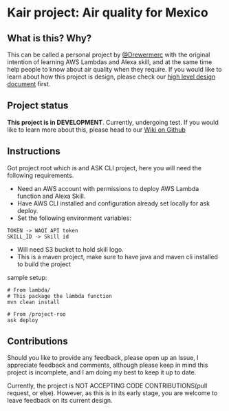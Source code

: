 # Kair project: Air quality for Mexico
## What is this? Why?
This can be called a personal project by [@Drewermerc](https://github.com/Drewermerc/) with the original intention of learning AWS Lambdas and Alexa skill, and at the same time help people to know about air quality when they require. If you would like to learn about how this project is design, please check our [high level design document](https://github.com/Drewermerc/kair/wiki/High-Level-System-Design) first.

## Project status
**This project is in DEVELOPMENT**. Currently, undergoing test. If you would like to learn more about this, please head to our [Wiki on Github](https://github.com/Drewermerc/kair/wiki)

## Instructions
Got project root which is and ASK CLI project, here you will need the following requirements.

- Need an AWS account with permissions to deploy AWS Lambda function and Alexa Skill.
- Have AWS CLI installed and configuration already set locally for ask deploy.
- Set the following environment variables:
```
TOKEN -> WAQI API token
SKILL_ID -> Skill id
``` 
- Will need S3 bucket to hold skill logo.
- This is a maven project, make sure to have java and maven cli installed to build the project

sample setup:
```
# From lambda/
# This package the lambda function
mvn clean install

# From /project-roo
ask deploy
```

## Contributions
Should you like to provide any feedback, please open up an Issue, I appreciate feedback and comments, although please keep in mind this project is incomplete, and I am doing my best to keep it up to date.

Currently, the project is NOT ACCEPTING CODE CONTRIBUTIONS(pull request, or else). However, as this is in its early stage, you are welcome to leave feedback on its current design.
